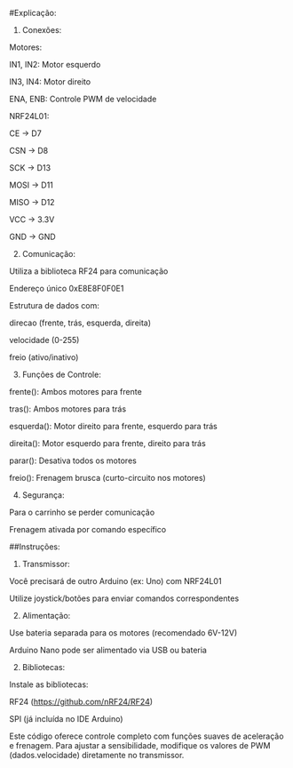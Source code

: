 #Explicação:

1. Conexões:

Motores:

IN1, IN2: Motor esquerdo

IN3, IN4: Motor direito

ENA, ENB: Controle PWM de velocidade

NRF24L01:

CE → D7

CSN → D8

SCK → D13

MOSI → D11

MISO → D12

VCC → 3.3V

GND → GND

2. Comunicação:

Utiliza a biblioteca RF24 para comunicação

Endereço único 0xE8E8F0F0E1

Estrutura de dados com:

direcao (frente, trás, esquerda, direita)

velocidade (0-255)

freio (ativo/inativo)

3. Funções de Controle:

frente(): Ambos motores para frente

tras(): Ambos motores para trás

esquerda(): Motor direito para frente, esquerdo para trás

direita(): Motor esquerdo para frente, direito para trás

parar(): Desativa todos os motores

freio(): Frenagem brusca (curto-circuito nos motores)

4. Segurança:

Para o carrinho se perder comunicação

Frenagem ativada por comando específico

##Instruções:

1. Transmissor:

Você precisará de outro Arduino (ex: Uno) com NRF24L01

Utilize joystick/botões para enviar comandos correspondentes

2. Alimentação:

Use bateria separada para os motores (recomendado 6V-12V)

Arduino Nano pode ser alimentado via USB ou bateria

2. Bibliotecas:

Instale as bibliotecas:

RF24 (https://github.com/nRF24/RF24)

SPI (já incluída no IDE Arduino)

Este código oferece controle completo com funções suaves de aceleração e frenagem. Para ajustar a sensibilidade, modifique os valores de PWM (dados.velocidade) diretamente no transmissor.

